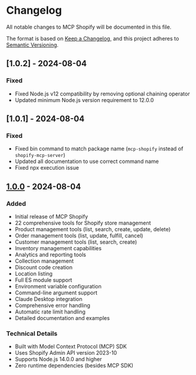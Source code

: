# Changelog

All notable changes to MCP Shopify will be documented in this file.

The format is based on [Keep a Changelog](https://keepachangelog.com/en/1.0.0/),
and this project adheres to [Semantic Versioning](https://semver.org/spec/v2.0.0.html).

## [1.0.2] - 2024-08-04

### Fixed
- Fixed Node.js v12 compatibility by removing optional chaining operator
- Updated minimum Node.js version requirement to 12.0.0

## [1.0.1] - 2024-08-04

### Fixed
- Fixed bin command to match package name (`mcp-shopify` instead of `shopify-mcp-server`)
- Updated all documentation to use correct command name
- Fixed npx execution issue

## [1.0.0] - 2024-08-04

### Added
- Initial release of MCP Shopify
- 22 comprehensive tools for Shopify store management
- Product management tools (list, search, create, update, delete)
- Order management tools (list, update, fulfill, cancel)
- Customer management tools (list, search, create)
- Inventory management capabilities
- Analytics and reporting tools
- Collection management
- Discount code creation
- Location listing
- Full ES module support
- Environment variable configuration
- Command-line argument support
- Claude Desktop integration
- Comprehensive error handling
- Automatic rate limit handling
- Detailed documentation and examples

### Technical Details
- Built with Model Context Protocol (MCP) SDK
- Uses Shopify Admin API version 2023-10
- Supports Node.js 14.0.0 and higher
- Zero runtime dependencies (besides MCP SDK)

[1.0.0]: https://github.com/antoineschaller/shopify-mcp-server/releases/tag/v1.0.0